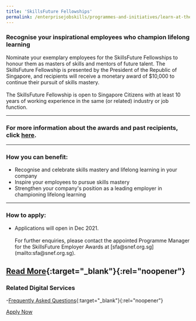 ```yaml
---
title: 'SkillsFuture Fellowships'
permalink: /enterprisejobskills/programmes-and-initiatives/learn-at-the-workplace/skillsfuture-fellowships/
---
```


### Recognise your inspirational employees who champion lifelong learning

Nominate your exemplary employees for the SkillsFuture Fellowships to honour them as masters of skills and mentors of future talent. The SkillsFuture Fellowship is presented by the President of the Republic of Singapore, and recipients will receive a monetary award of $10,000 to continue their pursuit of skills mastery.<br><br>The SkillsFuture Fellowship is open to Singapore Citizens with at least 10 years of working experience in the same (or related) industry or job function.

---

### For more information about the awards and past recipients, click [here](https://www.skillsfuture.gov.sg/fellowships/2020).

---

### How you can benefit:

<ul><li> Recognise and celebrate skills mastery and lifelong learning in your company<br></li><li>Inspire your employees to pursue skills mastery<br></li><li>Strengthen your company's position as a leading employer in championing lifelong learning</li></ul>

---

### How to apply:

<ul><li> Applications will open in Dec 2021.<br><br>For further enquiries, please contact the appointed Programme Manager for the SkillsFuture Employer Awards at [sfa@snef.org.sg](mailto:sfa@snef.org.sg).</li></ul>

[Read More](https://www.skillsfuture.gov.sg/fellowships){:target="_blank"}{:rel="noopener"}
---

### Related Digital Services

-[Frequently Asked Questions](https://www.skillsfuture.gov.sg/fellowships){:target="_blank"}{:rel="noopener"}

<a class="btn" href="https://programmes.myskillsfuture.gov.sg/Fellowships/ProgrammeDetails.aspx" target="_blank" rel="noopener">Apply Now</a>
